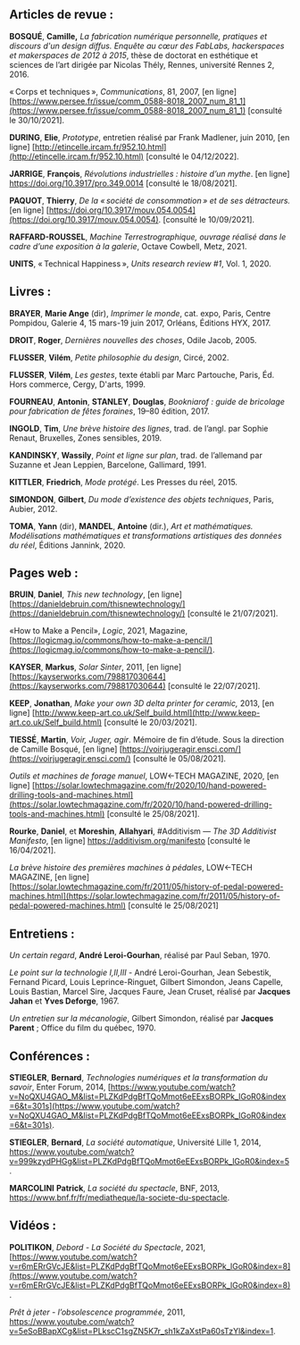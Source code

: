 ﻿## Articles de revue :

  

**BOSQUÉ**, **Camille,** *La fabrication numérique personnelle, pratiques et discours d'un design diffus. Enquête au cœur des FabLabs, hackerspaces et makerspaces de 2012 à 2015*, thèse de doctorat en esthétique et sciences de l’art dirigée par Nicolas Thély, Rennes, université Rennes 2, 2016.

  

«&#8239;Corps et techniques&#8239;», *Communications*, 81, 2007, [en ligne] [https://www.persee.fr/issue/comm_0588-8018_2007_num_81_1](https://www.persee.fr/issue/comm_0588-8018_2007_num_81_1) [consulté le 30/10/2021].

  

**DURING**, **Elie**, *Prototype*, entretien réalisé par Frank Madlener, juin 2010, [en ligne] [http://etincelle.ircam.fr/952.10.html](http://etincelle.ircam.fr/952.10.html) [consulté le 04/12/2022].

  

**JARRIGE**, **François**, *Révolutions industrielles : histoire d’un mythe*. [en ligne]  https://doi.org/10.3917/pro.349.0014 [consulté le 18/08/2021].

**PAQUOT**, **Thierry**, *De la «&#8239;société de consommation&#8239;» et de ses détracteurs.* [en ligne] [https://doi.org/10.3917/mouv.054.0054](https://doi.org/10.3917/mouv.054.0054). [consulté le 10/09/2021].

**RAFFARD-ROUSSEL**, *Machine Terrestrographique, ouvrage réalisé dans le cadre d’une exposition à la galerie*, Octave Cowbell, Metz, 2021.

**UNITS**, «&#8239;Technical Happiness&#8239;», *Units research review #1*, Vol. 1, 2020.

  
  
  
  
  

## Livres :

**BRAYER**, **Marie Ange** (dir), *Imprimer le monde*, cat. expo, Paris, Centre Pompidou, Galerie 4, 15 mars-19 juin 2017, Orléans, Éditions HYX, 2017.

**DROIT**, **Roger**, *Dernières nouvelles des choses*, Odile Jacob, 2005.

**FLUSSER**, **Vilém**, *Petite philosophie du design*, Circé, 2002.

**FLUSSER**, **Vilém**, *Les gestes*, texte établi par Marc Partouche, Paris, Éd. Hors commerce, Cergy, D'arts, 1999.

**FOURNEAU**, **Antonin**, **STANLEY**, **Douglas**, *Bookniarof : guide de bricolage pour fabrication de fêtes foraines*, 19–80 édition, 2017.

**INGOLD**, **Tim**, *Une brève histoire des lignes*, trad. de l’angl. par Sophie Renaut, Bruxelles, Zones sensibles, 2019.

**KANDINSKY**, **Wassily**, *Point et ligne sur plan*, trad. de l’allemand par Suzanne et Jean Leppien, Barcelone, Gallimard, 1991.

**KITTLER**, **Friedrich**, *Mode protégé*. Les Presses du réel, 2015.

**SIMONDON**, **Gilbert**, *Du mode d’existence des objets techniques*, Paris, Aubier, 2012.

**TOMA**, **Yann** (dir), **MANDEL**, **Antoine** (dir.), *Art et mathématiques. Modélisations mathématiques et transformations artistiques des données du réel*, Éditions Jannink, 2020.

  
  

## Pages web :

  

**BRUIN**, **Daniel**, *This new technology*, [en ligne] [https://danieldebruin.com/thisnewtechnology/](https://danieldebruin.com/thisnewtechnology/) [consulté le 21/07/2021].

«How to Make a Pencil», *Logic*, 2021, Magazine,[https://logicmag.io/commons/how-to-make-a-pencil/](https://logicmag.io/commons/how-to-make-a-pencil/).

**KAYSER**, **Markus**, *Solar Sinter*, 2011, [en ligne] [https://kayserworks.com/798817030644](https://kayserworks.com/798817030644) [consulté le 22/07/2021].

**KEEP**, **Jonathan**, *Make your own 3D delta printer for ceramic,* 2013, [en ligne] [http://www.keep-art.co.uk/Self_build.html](http://www.keep-art.co.uk/Self_build.html) [consulté le 20/03/2021].

**TIESSÉ**, **Martin**, *Voir, Juger, agir*. Mémoire de fin d’étude. Sous la direction de Camille Bosqué, [en ligne] [https://voirjugeragir.ensci.com/](https://voirjugeragir.ensci.com/) [consulté le 05/08/2021].

*Outils et machines de forage manuel*, LOW←TECH MAGAZINE, 2020, [en ligne] [https://solar.lowtechmagazine.com/fr/2020/10/hand-powered-drilling-tools-and-machines.html](https://solar.lowtechmagazine.com/fr/2020/10/hand-powered-drilling-tools-and-machines.html) [consulté le 25/08/2021].

  

**Rourke**, **Daniel**, et **Moreshin**,  **Allahyari**, #Additivism — *The 3D Additivist Manifesto*, [en ligne] https://additivism.org/manifesto [consulté le 16/04/2021].

*La brève histoire des premières machines à pédales*, LOW←TECH MAGAZINE, [en ligne] [https://solar.lowtechmagazine.com/fr/2011/05/history-of-pedal-powered-machines.html](https://solar.lowtechmagazine.com/fr/2011/05/history-of-pedal-powered-machines.html) [consulté le 25/08/2021]

  

## Entretiens :

*Un certain regard*, **André Leroi-Gourhan**, réalisé par Paul Seban, 1970.

  *Le point sur la technologie I,II,III* - André Leroi-Gourhan, Jean Sebestik, Fernand Picard, Louis Leprince-Ringuet, Gilbert Simondon, Jeans Capelle, Louis Bastian, Marcel Sire,  Jacques Faure,  Jean Cruset, réalisé par **Jacques Jahan** et **Yves Deforge**, 1967.

*Un entretien sur la mécanologie*, Gilbert Simondon, réalisé par **Jacques Parent** ; Office du film du québec, 1970.

  
  
  
  
  

## Conférences :

**STIEGLER**,  **Bernard**, *Technologies numériques et la transformation du savoir*, Enter Forum, 2014, [https://www.youtube.com/watch?v=NoQXU4GAO_M&list=PLZKdPdgBfTQoMmot6eEExsBORPk_lGoR0&index=6&t=301s](https://www.youtube.com/watch?v=NoQXU4GAO_M&list=PLZKdPdgBfTQoMmot6eEExsBORPk_lGoR0&index=6&t=301s).

  

**STIEGLER**,  **Bernard**, *La société automatique*, Université Lille 1, 2014, https://www.youtube.com/watch?v=999kzydPHGg&list=PLZKdPdgBfTQoMmot6eEExsBORPk_lGoR0&index=5.

  

**MARCOLINI**  **Patrick**, *La société du spectacle*, BNF, 2013, https://www.bnf.fr/fr/mediatheque/la-societe-du-spectacle.

  
  
  

##  Vidéos :

  

**POLITIKON**, *Debord - La Société du Spectacle*, 2021, [https://www.youtube.com/watch?v=r6mERrGVcJE&list=PLZKdPdgBfTQoMmot6eEExsBORPk_lGoR0&index=8](https://www.youtube.com/watch?v=r6mERrGVcJE&list=PLZKdPdgBfTQoMmot6eEExsBORPk_lGoR0&index=8).

*Prêt à jeter - l’obsolescence programmée*, 2011, https://www.youtube.com/watch?v=5eSoBBapXCg&list=PLkscC1sgZN5K7r_sh1kZaXstPa60sTzYl&index=1.
